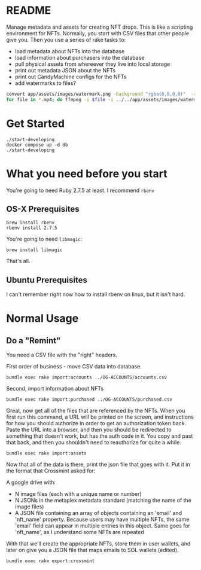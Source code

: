 # README

Manage metadata and assets for creating NFT drops.  This is like a scripting environment for NFTs.
Normally, you start with CSV files that other people give you.  Then you use a series of rake tasks to:
* load metadata about NFTs into the database
* load information about purchasers into the database
* pull physical assets from whereever they live into local storage
* print out metadata JSON about the NFTs
* print out CandyMachine configs for the NFTs
* add watermarks to files?

```bash
convert app/assets/images/watermark.png -background "rgba(0,0,0,0)"  -rotate 315 app/assets/images/watermark-45.png
for file in *.mp4; do ffmpeg -i $file -i ../../app/assets/images/watermark-45.png -filter_complex "overlay=0:0" $(basename $file .mp4)-wm.mp4; done
```



# Get Started
```
./start-developing
docker compose up -d db
./start-developing
```

# What you need before you start
You're going to need Ruby 2.7.5 at least.  I recommend `rbenv`

## OS-X Prerequisites
```
brew install rbenv
rbenv install 2.7.5
```

You're going to need `libmagic`:
```
brew install libmagic
```

That's all.

## Ubuntu Prerequisites
I can't remember right now how to install rbenv on linux, but it isn't hard.

# Normal Usage



## Do a "Remint"

You need a CSV file with the "right" headers.


First order of business - move CSV data into database.

```
bundle exec rake import:accounts ../OG-ACCOUNTS/accounts.csv
```

Second, import information about NFTs

```
bundle exec rake import:purchased ../OG-ACCOUNTS/purchased.csv
```

Great, now get all of the files that are referenced by the NFTs.  When you first run this command, a URL will be printed on the screen, and instructions for how you should authorize in order to get an authorization token back.  Paste the URL into a browser, and then you should be redirected to something that doesn't work, but has the auth code in it.  You copy and past that back, and then you shouldn't need to reauthorize for quite a while.

```
bundle exec rake import:assets
```

Now that all of the data is there, print the json file that goes with it.  Put it in the format that Crossmint asked for:

A google drive with:
* N image files (each with a unique name or number)
* N JSONs in the metaplex metadata standard (matching the name of the image files)
* A JSON file containing an array of objects containing an 'email' and 'nft_name' property. Because users may have multiple NFTs, the same 'email' field can appear in multiple entries in this object. Same goes for 'nft_name', as I understand some NFTs are repeated

With that we'll create the appropriate NFTs, store them in user wallets, and later on give you a JSON file that maps emails to SOL wallets (edited).

```
bundle exec rake export:crossmint
```

